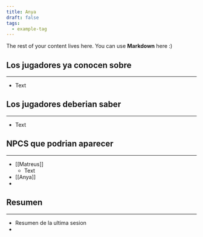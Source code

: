 ```yaml
---
title: Anya
draft: false
tags:
  - example-tag
---
```

 
The rest of your content lives here. You can use **Markdown** here :)


## Los jugadores ya conocen sobre
-----------------------------------------------------------------
- Text

## Los jugadores deberian saber
-----------------------------
- Text


## NPCS que podrian aparecer
--------------------
- [[Matreus]]
	- Text
- [[Anya]]
- 

## Resumen
-----
- Resumen de la ultima sesion
- 